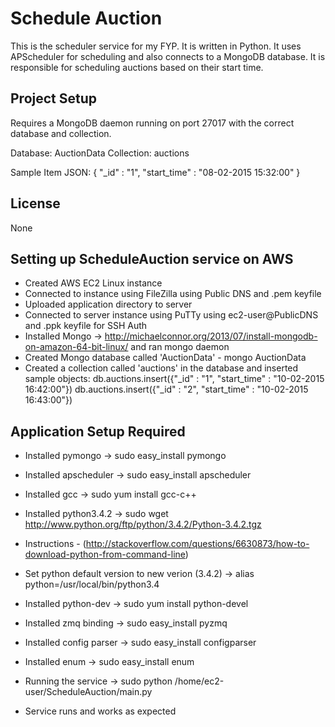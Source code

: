 # Schedule Auction

This is the scheduler service for my FYP. It is written in Python. It uses APScheduler for scheduling and also connects to a MongoDB database. It is responsible for scheduling auctions based on their start time.

## Project Setup

Requires a MongoDB daemon running on port 27017 with the correct database and collection.

Database: AuctionData
Collection: auctions

Sample Item JSON:
  {
    "_id" : "1",
    "start_time" : "08-02-2015 15:32:00"
  }

## License

None

## Setting up ScheduleAuction service on AWS

- Created AWS EC2 Linux instance
- Connected to instance using FileZilla using Public DNS and .pem keyfile
- Uploaded application directory to server
- Connected to server instance using PuTTy using ec2-user@PublicDNS and .ppk keyfile for SSH Auth
- Installed Mongo -> http://michaelconnor.org/2013/07/install-mongodb-on-amazon-64-bit-linux/
  and ran mongo daemon
- Created Mongo database called 'AuctionData' - mongo AuctionData
- Created a collection called 'auctions' in the database and inserted sample objects:
	db.auctions.insert({"_id" : "1", "start_time" : "10-02-2015 16:42:00"})
	db.auctions.insert({"_id" : "2", "start_time" : "10-02-2015 16:43:00"})

## Application Setup Required
- Installed pymongo -> sudo easy_install pymongo
- Installed apscheduler -> sudo easy_install apscheduler
- Installed gcc -> sudo yum install gcc-c++
- Installed python3.4.2 -> sudo wget http://www.python.org/ftp/python/3.4.2/Python-3.4.2.tgz
- Instructions - (http://stackoverflow.com/questions/6630873/how-to-download-python-from-command-line)
- Set python default version to new verion (3.4.2) -> alias python=/usr/local/bin/python3.4
- Installed python-dev -> sudo yum install python-devel
- Installed zmq binding -> sudo easy_install pyzmq
- Installed config parser -> sudo easy_install configparser
- Installed enum -> sudo easy_install enum

- Running the service -> sudo python /home/ec2-user/ScheduleAuction/main.py

- Service runs and works as expected
